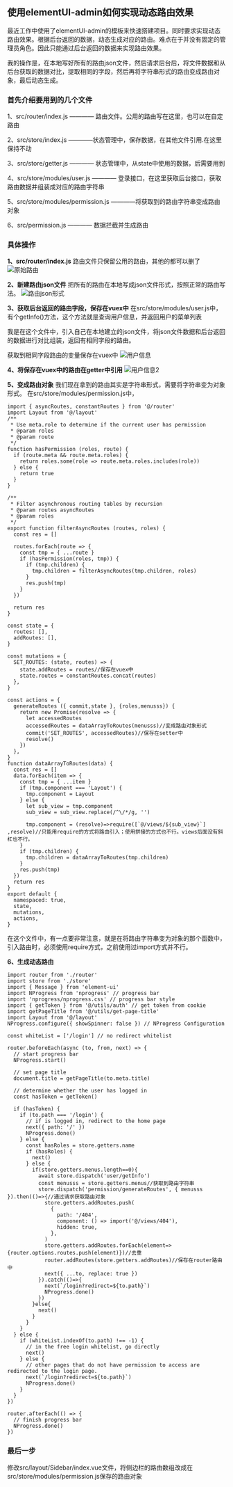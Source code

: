 ## 使用elementUI-admin如何实现动态路由效果

最近工作中使用了elementUI-admin的模板来快速搭建项目。同时要求实现动态路由效果。根据后台返回的数据，动态生成对应的路由。难点在于并没有固定的管理员角色。因此只能通过后台返回的数据来实现路由效果。

我的操作是，在本地写好所有的路由json文件，然后请求后台后，将文件数据和从后台获取的数据对比，提取相同的字段，然后再将字符串形式的路由变成路由对象，最后动态生成。

### 首先介绍要用到的几个文件

1、src/router/index.js ———— 路由文件。公用的路由写在这里，也可以在自定路由

2、src/store/index.js ————状态管理中，保存数据，在其他文件引用.在这里保持不动

3、src/store/getter.js ———— 状态管理中，从state中使用的数据，后需要用到

4、src/store/modules/user.js ———— 登录接口，在这里获取后台接口，获取路由数据并组装成对应的路由字符串

5、src/store/modules/permission.js ————将获取到的路由字符串变成路由对象

6、src/permission.js ———— 数据拦截并生成路由

### 具体操作

**1、src/router/index.js**
路由文件只保留公用的路由，其他的都可以删了
![原始路由](../../_media/welcome.png)

**2、新建路由json文件**
把所有的路由在本地写成json文件形式，按照正常的路由写法。
![路由json形式](../../_media/lyou.png)

**3、获取后台返回的路由字段，保存在vuex中**
在src/store/modules/user.js中，有个getInfo()方法，这个方法就是查询用户信息，并返回用户的菜单列表

我是在这个文件中，引入自己在本地建立的json文件，将json文件数据和后台返回的数据进行对比组装，返回有相同字段的路由。
 
获取到相同字段路由的变量保存在vuex中
![用户信息](../../_media/allroute.png)

**4、将保存在vuex中的路由在getter中引用**
![用户信息2](../../_media/allroute2.png)

**5、变成路由对象**
我们现在拿到的路由其实是字符串形式，需要将字符串变为对象形式。
在src/store/modules/permission.js中，
```
import { asyncRoutes, constantRoutes } from '@/router'
import Layout from '@/layout'
/**
 * Use meta.role to determine if the current user has permission
 * @param roles
 * @param route
 */
function hasPermission (roles, route) {
  if (route.meta && route.meta.roles) {
    return roles.some(role => route.meta.roles.includes(role))
  } else {
    return true
  }
}

/**
 * Filter asynchronous routing tables by recursion
 * @param routes asyncRoutes
 * @param roles
 */
export function filterAsyncRoutes (routes, roles) {
  const res = []

  routes.forEach(route => {
    const tmp = { ...route }
    if (hasPermission(roles, tmp)) {
      if (tmp.children) {
        tmp.children = filterAsyncRoutes(tmp.children, roles)
      }
      res.push(tmp)
    }
  })

  return res
}

const state = {
  routes: [],
  addRoutes: [],
}

const mutations = {
  SET_ROUTES: (state, routes) => {
    state.addRoutes = routes//保存在vuex中
    state.routes = constantRoutes.concat(routes)
  },
}

const actions = {
  generateRoutes ({ commit,state }, {roles,menusss}) {
    return new Promise(resolve => {
      let accessedRoutes
      accessedRoutes = dataArrayToRoutes(menusss)//变成路由对象形式
      commit('SET_ROUTES', accessedRoutes)//保存在setter中
      resolve()
    })
  },
}
function dataArrayToRoutes(data) {
  const res = []
  data.forEach(item => {
    const tmp = { ...item }
    if (tmp.component === 'Layout') {
      tmp.component = Layout
    } else {
      let sub_view = tmp.component
      sub_view = sub_view.replace(/^\/*/g, '')
      
      tmp.component = (resolve)=>require([`@/views/${sub_view}`] ,resolve)//只能用require的方式将路由引入；使用拼接的方式也不行。views后面没有斜杠也不行。
    }
    if (tmp.children) {
      tmp.children = dataArrayToRoutes(tmp.children)
    }
    res.push(tmp)
  })
  return res
}
export default {
  namespaced: true,
  state,
  mutations,
  actions,
}
```
在这个文件中，有一点要非常注意，就是在将路由字符串变为对象的那个函数中，引入路由时，必须使用require方式，之前使用过import方式并不行。

**6、生成动态路由**
```
import router from './router'
import store from './store'
import { Message } from 'element-ui'
import NProgress from 'nprogress' // progress bar
import 'nprogress/nprogress.css' // progress bar style
import { getToken } from '@/utils/auth' // get token from cookie
import getPageTitle from '@/utils/get-page-title'
import Layout from '@/layout'
NProgress.configure({ showSpinner: false }) // NProgress Configuration

const whiteList = ['/login'] // no redirect whitelist

router.beforeEach(async (to, from, next) => {
  // start progress bar
  NProgress.start()

  // set page title
  document.title = getPageTitle(to.meta.title)

  // determine whether the user has logged in
  const hasToken = getToken()

  if (hasToken) {
    if (to.path === '/login') {
      // if is logged in, redirect to the home page
      next({ path: '/' })
      NProgress.done()
    } else {
      const hasRoles = store.getters.name
      if (hasRoles) {
        next()
      } else {
        if(store.getters.menus.length==0){
          await store.dispatch('user/getInfo')
          const menusss = store.getters.menus//获取到路由字符串
          store.dispatch('permission/generateRoutes', { menusss }).then(()=>{//通过请求获取路由对象
            store.getters.addRoutes.push(
              {
                path: '/404',
                component: () => import('@/views/404'),
                hidden: true,
              },
            )
            store.getters.addRoutes.forEach(element=>{router.options.routes.push(element)})//去重
            router.addRoutes(store.getters.addRoutes)//保存在router路由中
            next({ ...to, replace: true })
          }).catch(()=>{
            next(`/login?redirect=${to.path}`)
            NProgress.done()
          })
        }else{
          next()
        }
      }
    }
  } else {
    if (whiteList.indexOf(to.path) !== -1) {
      // in the free login whitelist, go directly
      next()
    } else {
      // other pages that do not have permission to access are redirected to the login page.
      next(`/login?redirect=${to.path}`)
      NProgress.done()
    }
  }
})

router.afterEach(() => {
  // finish progress bar
  NProgress.done()
})
```
### 最后一步
修改src/layout/Sidebar/index.vue文件，将侧边栏的路由数组改成在src/store/modules/permission.js保存的路由对象



